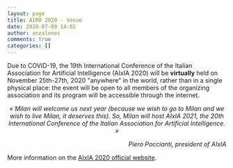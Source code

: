 ```yaml
---
layout: page
title: AIRO 2020 - Venue
date: 2020-07-09 14:02
author: anzalones
comments: true
categories: []
---
```

<!-- wp:paragraph -->
<p>Due to COVID-19, the 19th International Conference of the Italian Association for Artificial Intelligence (AIxIA 2020) will be&nbsp;<strong>virtually</strong>&nbsp;held on November 25th-27th, 2020 "anywhere" in the world, rather than in a single physical place: the event will be open to all members of the organizing association and its program will be accessible through the internet.<br></p>
<!-- /wp:paragraph -->

<!-- wp:paragraph {"align":"center"} -->
<p style="text-align:center"><em>« Milan will welcome us next year (because we wish to go to Milan and we wish to live Milan, it deserves this). So, Milan will host AIxIA 2021, the 20th International Conference of the Italian Association for Artificial Intelligence. » <br></em></p>
<!-- /wp:paragraph -->

<!-- wp:paragraph {"align":"right"} -->
<p style="text-align:right"><em>Piero Poccianti, president of AIxIA</em></p>
<!-- /wp:paragraph -->

<!-- wp:paragraph -->
<p>More information on the <a rel="noreferrer noopener" aria-label=" AIxIA 2020 official website (opens in a new tab)" href="https://aixia2020.di.unito.it/" target="_blank">AIxIA 2020 official website</a>.</p>
<!-- /wp:paragraph -->
